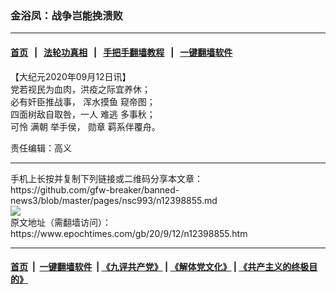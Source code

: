 ### 金浴凤：战争岂能挽溃败
------------------------

#### [首页](https://github.com/gfw-breaker/banned-news3/blob/master/README.md) &nbsp;&nbsp;|&nbsp;&nbsp; [法轮功真相](https://github.com/begood0513/basic/blob/master/README.md)  &nbsp;&nbsp;|&nbsp;&nbsp; [手把手翻墙教程](https://github.com/gfw-breaker/guides/wiki)  &nbsp;&nbsp;|&nbsp;&nbsp; [一键翻墙软件](https://github.com/gfw-breaker/nogfw/blob/master/README.md)  



<div><p>
 【大纪元2020年09月12日讯】
 <br/>
 党若视民为血肉，洪疫之际宜养休；
 <br/>
 必有奸臣推战事，
 <ok href="https://www.epochtimes.com/gb/tag/%E6%B5%91%E6%B0%B4%E6%91%B8%E9%B1%BC.html">
  浑水摸鱼
 </ok>
 窥帝图；
 <br/>
 四面树敌自取咎，一人
 <ok href="https://www.epochtimes.com/gb/tag/%E9%9A%BE%E9%80%83.html">
  难逃
 </ok>
 多事秋；
 <br/>
 可怜
 <ok href="https://www.epochtimes.com/gb/tag/%E6%BB%A1%E6%9C%9D.html">
  满朝
 </ok>
 举手侯，
 <ok href="https://www.epochtimes.com/gb/tag/%E5%8B%8B%E7%AB%A0.html">
  勋章
 </ok>
 羁系伴覆舟。
</p>
<p>
 责任编辑：高义
</p>
</div>
<hr/>
手机上长按并复制下列链接或二维码分享本文章：<br/>
https://github.com/gfw-breaker/banned-news3/blob/master/pages/nsc993/n12398855.md <br/>
<a href='https://github.com/gfw-breaker/banned-news3/blob/master/pages/nsc993/n12398855.md'><img src='https://github.com/gfw-breaker/banned-news3/blob/master/pages/nsc993/n12398855.md.png'/></a> <br/>
原文地址（需翻墙访问）：https://www.epochtimes.com/gb/20/9/12/n12398855.htm


------------------------
#### [首页](https://github.com/gfw-breaker/banned-news3/blob/master/README.md) &nbsp;|&nbsp; [一键翻墙软件](https://github.com/gfw-breaker/nogfw/blob/master/README.md) &nbsp;| [《九评共产党》](https://github.com/gfw-breaker/9ping.md/blob/master/README.md#九评之一评共产党是什么) | [《解体党文化》](https://github.com/gfw-breaker/jtdwh.md/blob/master/README.md) | [《共产主义的终极目的》](https://github.com/gfw-breaker/gczydzjmd.md/blob/master/README.md)


<img src='http://gfw-breaker.win/banned-news3/pages/nsc993/n12398855.md' width='0px' height='0px'/>